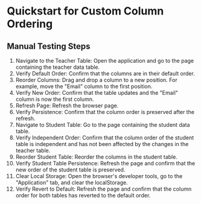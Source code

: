 # Quickstart for Custom Column Ordering

## Manual Testing Steps

1.  Navigate to the Teacher Table: Open the application and go to the page containing the teacher data table.
2.  Verify Default Order: Confirm that the columns are in their default order.
3.  Reorder Columns: Drag and drop a column to a new position. For example, move the "Email" column to the first position.
4.  Verify New Order: Confirm that the table updates and the "Email" column is now the first column.
5.  Refresh Page: Refresh the browser page.
6.  Verify Persistence: Confirm that the column order is preserved after the refresh.
7.  Navigate to Student Table: Go to the page containing the student data table.
8.  Verify Independent Order: Confirm that the column order of the student table is independent and has not been affected by the changes in the teacher table.
9.  Reorder Student Table: Reorder the columns in the student table.
10. Verify Student Table Persistence: Refresh the page and confirm that the new order of the student table is preserved.
11. Clear Local Storage: Open the browser's developer tools, go to the "Application" tab, and clear the localStorage.
12. Verify Revert to Default: Refresh the page and confirm that the column order for both tables has reverted to the default order.
